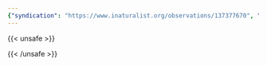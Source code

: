 ```yaml
---
{"syndication": "https://www.inaturalist.org/observations/137377670", "date": "2022-10-02T13:37:55-04:00", "taxon": {"name": "Erechtites hieraciifolius", "common_name": "American burnweed"}, "quality_grade": "needs_id", "identifications_most_agree": false, "species_guess": "American burnweed", "identifications_most_disagree": false, "captive": false, "project_ids": [4034], "community_taxon_id": null, "geojson": {"type": "Point", "coordinates": [-75.2316797222, 43.0922352778]}, "owners_identification_from_vision": true, "identifications_count": 0, "obscured": false, "num_identification_agreements": 0, "num_identification_disagreements": 0, "place_guess": "Eagle St & Seymour Ave, Utica, NY 13501, USA", "photos": [{"id": 234619149, "license_code": "cc-by-nc", "original_dimensions": {"width": 1536, "height": 2048}, "url": "https://inaturalist-open-data.s3.amazonaws.com/photos/234619149/square.jpeg", "attribution": "(c) Brandon Rozek, some rights reserved (CC BY-NC)", "flags": []}, {"id": 234619170, "license_code": "cc-by-nc", "original_dimensions": {"width": 1536, "height": 2048}, "url": "https://inaturalist-open-data.s3.amazonaws.com/photos/234619170/square.jpeg", "attribution": "(c) Brandon Rozek, some rights reserved (CC BY-NC)", "flags": []}]}
---
```

{{< unsafe >}}

{{< /unsafe >}}
